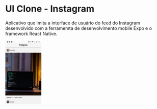# UI Clone - Instagram

Aplicativo que imita a interface de usuário do feed do Instagram desenvolvido com a ferramemta de desenvolvimento mobile Expo e o framework React Native.

<img src="screenshots/print.png" alt="screenshot" height="200"/>
